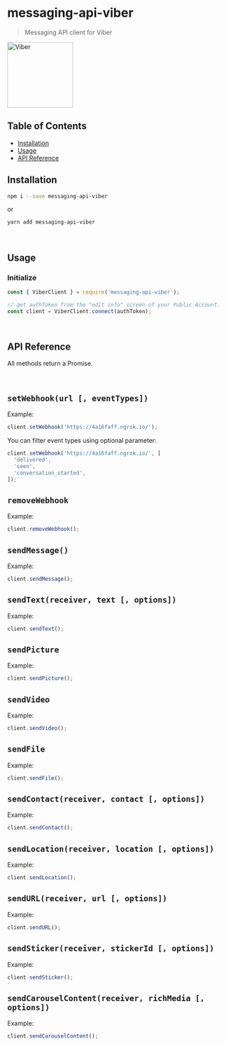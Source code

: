 # messaging-api-viber

> Messaging API client for Viber

<img src="https://www.viber.com/app/uploads/Icon_1024.png" alt="Viber" width="150" />

## Table of Contents

- [Installation](#installation)
- [Usage](#usage)
- [API Reference](#api-reference)


## Installation

```sh
npm i --save messaging-api-viber
```
or
```sh
yarn add messaging-api-viber
```

<br />

## Usage

### Initialize

```js
const { ViberClient } = require('messaging-api-viber');

// get authToken from the "edit info" screen of your Public Account.
const client = ViberClient.connect(authToken);
```

<br />

## API Reference

All methods return a Promise.

<br />


## `setWebhook(url [, eventTypes])`

Example:
```js
client.setWebhook('https://4a16faff.ngrok.io/');
```

You can filter event types using optional parameter:

```js
client.setWebhook('https://4a16faff.ngrok.io/', [
  'delivered',
  'seen',
  'conversation_started',
]);
```

## `removeWebhook`

Example:
```js
client.removeWebhook();
```

## `sendMessage()`

Example:
```js
client.sendMessage();
```

## `sendText(receiver, text [, options])`

Example:
```js
client.sendText();
```

## `sendPicture`

Example:
```js
client.sendPicture();
```

## `sendVideo`

Example:
```js
client.sendVideo();
```

## `sendFile`

Example:
```js
client.sendFile();
```

## `sendContact(receiver, contact [, options])`

Example:
```js
client.sendContact();
```

## `sendLocation(receiver, location [, options])`

Example:
```js
client.sendLocation();
```

## `sendURL(receiver, url [, options])`

Example:
```js
client.sendURL();
```

## `sendSticker(receiver, stickerId [, options])`

Example:
```js
client.sendSticker();
```

## `sendCarouselContent(receiver, richMedia [, options])`

Example:
```js
client.sendCarouselContent();
```
